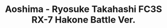 ---
layout: product
title: "Aoshima - Ryosuke Takahashi FC3S RX-7 Hakone Battle Ver."
price: "TBA" 
desc: "N/A"
img_path: "/assets/img/AO11560.webp"
brand: "N/A"
available: false
special_offer: false
new: false
soon: false
cat: "010000"
subcat: "013700"
subsubcat: "0N/A"
sifra: "AO11560"
popular: false
---